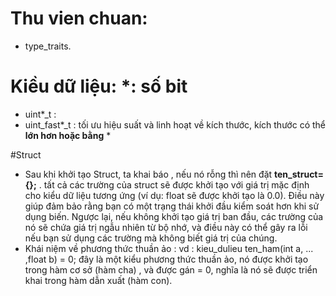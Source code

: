 # Thu vien chuan:
  - type_traits.

# Kiều dữ liệu: *: số bit
  - uint*_t : 
  - uint_fast*_t : tối ưu hiệu suất và linh hoạt về kích thước, kích thước có thể **lớn hơn hoặc bằng** *

#Struct
  - Sau khi khởi tạo Struct, ta khai báo , nếu nó rỗng thì nên đặt **ten_struct={};** .  tất cả các trường của struct sẽ được khởi tạo với giá trị mặc định cho kiểu dữ liệu tương ứng (ví dụ: float sẽ được khởi tạo là 0.0). Điều này giúp đảm bảo rằng bạn có một trạng thái khởi đầu kiểm soát hơn khi sử dụng biến. Ngược lại, nếu không khởi tạo giá trị ban đầu,  các trường của nó sẽ chứa giá trị ngẫu nhiên từ bộ nhớ, và điều này có thể gây ra lỗi nếu bạn sử dụng các trường mà không biết giá trị của chúng.
  - Khái niệm về phương thức thuần ảo : vd : kieu_dulieu ten_ham(int a, ... ,float b) = 0; đây là một kiểu phương thức thuần ảo, nó được khởi tạo trong hàm cơ sở (hàm cha) , và được gán = 0, nghĩa là nó sẽ được triển khai trong hàm dẫn xuất (hàm con).
